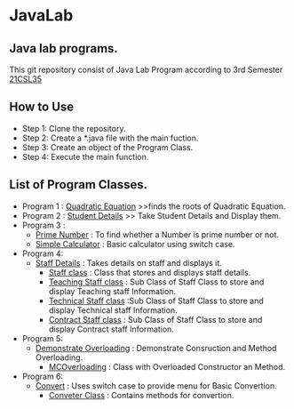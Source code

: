 # JavaLab

## Java lab programs.

This git repository consist of Java Lab Program according to 3rd Semester [21CSL35](https://vtu.ac.in/pdf/2021syll/cssyll.pdf)

## How to Use
 - Step 1: Clone the repository.
 - Step 2: Create a *.java file with the main fuction.
 - Step 3: Create an object of the Program Class.
 - Step 4: Execute the main function.

## List of Program Classes.

 - Program 1 : [Quadratic Equation](Quad.java) >>finds the roots of Quadratic Equation.
 - Program 2 : [Student Details](StdDet.java) >> Take Student Details and Display them.
 - Program 3 : 
   - [Prime Number](PrmNum.java) : To find whether a Number is prime number or not.
   - [Simple Calculator](SimCal.java) : Basic calculator using switch case.
 - Program 4:
   - [Staff Details](StaffDet.java) : Takes details on staff and displays it.
     - [Staff class](Staff.java) : Class that stores and displays staff details.
     - [Teaching Staff class](TeachStf.java) : Sub Class of Staff Class to store and display Teaching staff Information.
     - [Technical Staff class](TechStf.java) :Sub Class of Staff Class to store and display Technical staff Information.
     - [Contract Staff class](CntrctStf.java) : Sub Class of Staff Class to store and display Contract staff Information.
 - Program 5:
   - [Demonstrate Overloading](DmMCOvrl.java) : Demonstrate Consruction and Method Overloading.
     - [MCOverloading](MCOvrlding.java) : Class with Overloaded Constructor an Method.
 - Program 6:
   - [Convert](CnvrtInt.java) : Uses switch case to provide menu for Basic Convertion.
     - [Conveter Class](Cnvrter.java) : Contains methods for convertion.